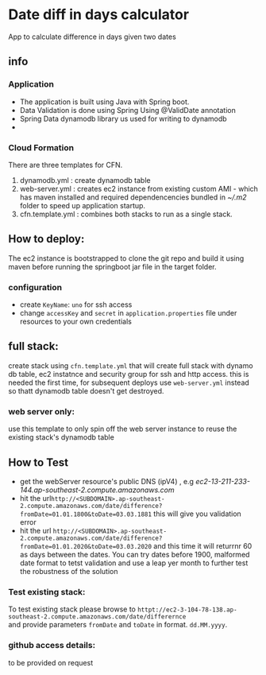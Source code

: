 #  Date diff in days calculator
App to calculate difference in days given two dates

## info
### Application
- The application is built using Java with Spring boot.
- Data Validation is done using Spring Using @ValidDate annotation
- Spring Data dynamodb library us used for writing to dynamodb
-

### Cloud Formation
There are three templates for CFN.
1. dynamodb.yml : create dynamodb table
2. web-server.yml : creates ec2 instance from existing custom AMI - which has maven installed and required dependencencies bundled in *~/.m2* folder to speed
up application startup.
3. cfn.template.yml : combines both stacks to run  as a single stack.

## How to deploy:
The ec2 instance is bootstrapped to clone the git repo and build it using maven before running the springboot jar file in the target folder.
### configuration
- create  `KeyName`:  `uno` for ssh access
- change `accessKey` and `secret` in `application.properties` file under resources to your own credentials

## full stack:
 create stack using `cfn.template.yml` that will create full stack with dynamo db table, ec2 instatnce and security group for ssh and http access.
 this is needed the first time, for subsequent deploys use `web-server.yml` instead so thatt dynamodb table doesn't get destroyed.

### web server only:
use this template to only spin off the web server instance to reuse the existing stack's dynamodb table
  

## How to Test
-  get the webServer resource's public DNS (ipV4) , e.g _ec2-13-211-233-144.ap-southeast-2.compute.amazonaws.com_
- hit the url`http://<SUBDOMAIN>.ap-southeast-2.compute.amazonaws.com/date/difference?fromDate=01.01.1800&toDate=03.03.1881`
this will give you validation error
- hit the url `http://<SUBDOMAIN>.ap-southeast-2.compute.amazonaws.com/date/difference?fromDate=01.01.2020&toDate=03.03.2020`
and this time it will returrnr 60 as days between the dates. You can try dates before 1900, malformed date format to tetst validation
and use a leap yer month to further test the robustness of the solution
### Test existing stack:
To test existing stack please browse to `httpt://ec2-3-104-78-138.ap-southeast-2.compute.amazonaws.com/date/differernce`  
and provide parameters `fromDate` and `toDate` in format. `dd.MM.yyyy`.

### github access details:
to be provided on request
